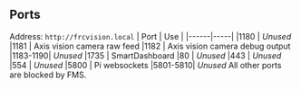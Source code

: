 ## Ports
Address: `http://frcvision.local`
| Port | Use |
|------|-----|
|1180  | *Unused*
|1181  | Axis vision camera raw feed
|1182  | Axis vision camera debug output
|1183-1190| *Unused*
|1735  | SmartDashboard
|80    | *Unused*
|443   | *Unused*
|554   | *Unused*
|5800  | Pi websockets
|5801-5810| *Unused*
All other ports are blocked by FMS.
